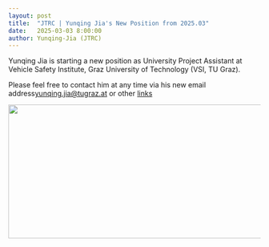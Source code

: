 ```yaml
---
layout: post
title:  "JTRC | Yunqing Jia's New Position from 2025.03"
date:   2025-03-03 8:00:00
author: Yunqing-Jia (JTRC)
---
```

<p>Yunqing Jia is starting a new position as University Project Assistant at Vehicle Safety Institute, Graz University of Technology (VSI, TU Graz).</p>

<p>Please feel free to contact him at any time via his new email address<a href="mailto:yunqing.jia@tugraz.at">yunqing.jia@tugraz.at</a> or other <a href="https://yunqing-jia.github.io/Jerland/more/interlink/">links</a> </p>

<img src="/JTRC/assets/img/JTRC_2503.png" class="center" width='729.7' height='266.7'>
